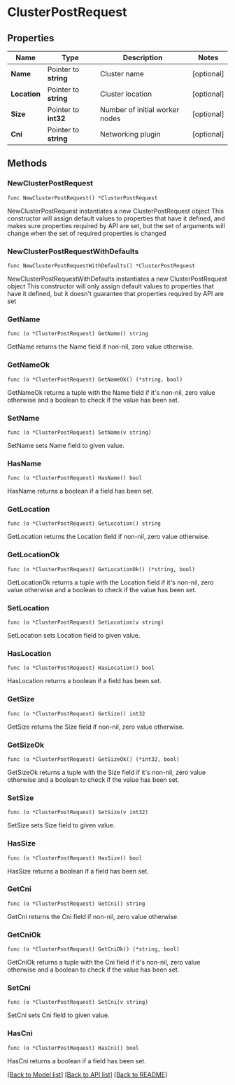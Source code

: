 # ClusterPostRequest

## Properties

Name | Type | Description | Notes
------------ | ------------- | ------------- | -------------
**Name** | Pointer to **string** | Cluster name | [optional] 
**Location** | Pointer to **string** | Cluster location | [optional] 
**Size** | Pointer to **int32** | Number of initial worker nodes | [optional] 
**Cni** | Pointer to **string** | Networking plugin | [optional] 

## Methods

### NewClusterPostRequest

`func NewClusterPostRequest() *ClusterPostRequest`

NewClusterPostRequest instantiates a new ClusterPostRequest object
This constructor will assign default values to properties that have it defined,
and makes sure properties required by API are set, but the set of arguments
will change when the set of required properties is changed

### NewClusterPostRequestWithDefaults

`func NewClusterPostRequestWithDefaults() *ClusterPostRequest`

NewClusterPostRequestWithDefaults instantiates a new ClusterPostRequest object
This constructor will only assign default values to properties that have it defined,
but it doesn't guarantee that properties required by API are set

### GetName

`func (o *ClusterPostRequest) GetName() string`

GetName returns the Name field if non-nil, zero value otherwise.

### GetNameOk

`func (o *ClusterPostRequest) GetNameOk() (*string, bool)`

GetNameOk returns a tuple with the Name field if it's non-nil, zero value otherwise
and a boolean to check if the value has been set.

### SetName

`func (o *ClusterPostRequest) SetName(v string)`

SetName sets Name field to given value.

### HasName

`func (o *ClusterPostRequest) HasName() bool`

HasName returns a boolean if a field has been set.

### GetLocation

`func (o *ClusterPostRequest) GetLocation() string`

GetLocation returns the Location field if non-nil, zero value otherwise.

### GetLocationOk

`func (o *ClusterPostRequest) GetLocationOk() (*string, bool)`

GetLocationOk returns a tuple with the Location field if it's non-nil, zero value otherwise
and a boolean to check if the value has been set.

### SetLocation

`func (o *ClusterPostRequest) SetLocation(v string)`

SetLocation sets Location field to given value.

### HasLocation

`func (o *ClusterPostRequest) HasLocation() bool`

HasLocation returns a boolean if a field has been set.

### GetSize

`func (o *ClusterPostRequest) GetSize() int32`

GetSize returns the Size field if non-nil, zero value otherwise.

### GetSizeOk

`func (o *ClusterPostRequest) GetSizeOk() (*int32, bool)`

GetSizeOk returns a tuple with the Size field if it's non-nil, zero value otherwise
and a boolean to check if the value has been set.

### SetSize

`func (o *ClusterPostRequest) SetSize(v int32)`

SetSize sets Size field to given value.

### HasSize

`func (o *ClusterPostRequest) HasSize() bool`

HasSize returns a boolean if a field has been set.

### GetCni

`func (o *ClusterPostRequest) GetCni() string`

GetCni returns the Cni field if non-nil, zero value otherwise.

### GetCniOk

`func (o *ClusterPostRequest) GetCniOk() (*string, bool)`

GetCniOk returns a tuple with the Cni field if it's non-nil, zero value otherwise
and a boolean to check if the value has been set.

### SetCni

`func (o *ClusterPostRequest) SetCni(v string)`

SetCni sets Cni field to given value.

### HasCni

`func (o *ClusterPostRequest) HasCni() bool`

HasCni returns a boolean if a field has been set.


[[Back to Model list]](../README.md#documentation-for-models) [[Back to API list]](../README.md#documentation-for-api-endpoints) [[Back to README]](../README.md)


